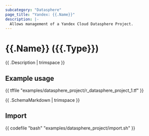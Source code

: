 ```yaml
---
subcategory: "Datasphere"
page_title: "Yandex: {{.Name}}"
description: |-
  Allows management of a Yandex Cloud Datasphere Project.
---
```


# {{.Name}} ({{.Type}})

{{ .Description | trimspace }}

## Example usage

{{ tffile "examples/datasphere_project/r_datasphere_project_1.tf" }}

{{ .SchemaMarkdown | trimspace }}

## Import

{{ codefile "bash" "examples/datasphere_project/import.sh" }}
